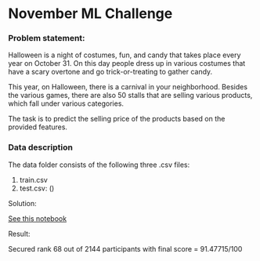 # November ML Challenge

### Problem statement:

Halloween is a night of costumes, fun, and candy that takes place every year on October 31. On this day people dress up in various costumes that have a scary overtone and go trick-or-treating to gather candy.

This year, on Halloween, there is a carnival in your neighborhood. Besides the various games, there are also 50 stalls that are selling various products, which fall under various categories.

The task is to predict the selling price of the products based on the provided features. 

### Data description

The data folder consists of the following three .csv files:

1. train.csv
2. test.csv: ()

Solution:

[See this notebook](https://github.com/ishantjuyal/November-ML-Challenge/blob/main/Predict%20Selling%20Price%20Solution.ipynb)

Result:

Secured rank 68 out of 2144 participants with final score = 91.47715/100

